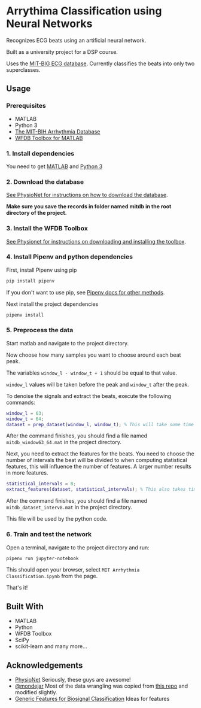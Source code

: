 # Arrythima Classification using Neural Networks

Recognizes ECG beats using an artificial neural network.

Built as a university project for a DSP course.

Uses the [MIT-BIG ECG database](https://www.physionet.org/physiobank/database/mitdb/). Currently classifies the beats into only two superclasses.

## Usage
### Prerequisites
* MATLAB
* Python 3
* [The MIT-BIH Arrhythmia Database](https://www.physionet.org/physiobank/database/mitdb/)
* [WFDB Toolbox for MATLAB](https://physionet.org/physiotools/matlab/wfdb-app-matlab/)

### 1. Install dependencies
You need to get [MATLAB](https://en.wikipedia.org/wiki/MATLAB) and [Python 3](https://www.python.org/downloads/)

### 2. Download the database
[See PhysioNet for instructions on how to download the database](https://www.physionet.org/faq.shtml#downloading-databases).

__Make sure you save the records in folder named mitdb in the root directory of the project.__

### 3. Install the WFDB Toolbox
[See Physionet for instructions on downloading and installing the toolbox](https://physionet.org/physiotools/matlab/wfdb-app-matlab/).

### 4. Install Pipenv and python dependencies
First, install Pipenv using pip
```bash
pip install pipenv
```
If you don't want to use pip, see [Pipenv docs for other methods](https://docs.pipenv.org/).

Next install the project dependencies
```bash
pipenv install
```
### 5. Preprocess the data
Start matlab and navigate to the project directory.

Now choose how many samples you want to choose around each beat peak.

The variables `window_l - window_t + 1` should be equal to that value.

`window_l` values will be taken before the peak and `window_t` after the peak.

To denoise the signals and extract the beats, execute the following commands:

```matlab
window_l = 63;
window_t = 64;
dataset = prep_dataset(window_l, window_t); % This will take some time to finish
```

After the command finishes, you should find a file named `mitdb_window63_64.mat` in the project directory.

Next, you need to extract the features for the beats.
You need to choose the number of intervals the beat will be divided to when computing statistical features, this will influence the number of features. A larger number results in more features.

```matlab
statistical_intervals = 8;
extract_features(dataset, statistical_intervals); % This also takes time
```

After the command finishes, you should find a file named 
`mitdb_dataset_interv8.mat` in the project directory.

This file will be used by the python code.

### 6. Train and test the network

Open a terminal, navigate to the project directory and run:

```bash
pipenv run jupyter-notebook
```

This should open your browser, select `MIT Arrhythmia Classification.ipynb` from the page.

That's it!

## Built With
* MATLAB
* Python
* WFDB Toolbox
* SciPy
* scikit-learn
and many more...

## Acknowledgements
* [PhysioNet](https://physionet.org)
Seriously, these guys are awesome!
* [@mondejar](https://github.com/mondejar/)
Most of the data wrangling was copied from [this repo](https://github.com/mondejar/ecg_classification) and modified slightly.
* [Generic Features for Biosignal Classification](https://www.academia.edu/2768075/Generic_Features_for_Biosignal_Classification)
Ideas for features
